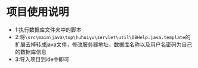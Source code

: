# 项目使用说明

- 1:执行数据库文件夹中的脚本
- 2:将`\src\main\java\top\huhuiyu\servlet\util\DBHelp.java.template`的扩展去掉转成java文件，修改服务器地址，数据库名称以及用户名密码为自己的数据库信息
- 3:导入项目到ide中即可
